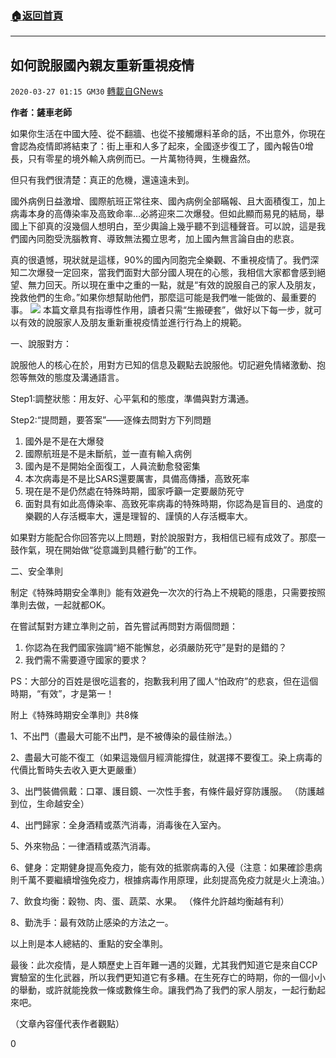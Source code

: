 ###  [:house:返回首頁](https://github.com/ourhimalayas/txt)
---

## 如何說服國內親友重新重視疫情
`2020-03-27 01:15 GM30` [轉載自GNews](https://gnews.org/zh-hant/153890/)

**作者：鏟車老師**

如果你生活在中國大陸、從不翻牆、也從不接觸爆料革命的話，不出意外，你現在會認為疫情即將結束了：街上車和人多了起來，全國逐步復工了，國內報告0增長，只有零星的境外輸入病例而已。一片萬物待興，生機盎然。

但只有我們很清楚：真正的危機，還遠遠未到。

國外病例日益激增、國際航班正常往來、國內病例全部瞞報、且大面積復工，加上病毒本身的高傳染率及高致命率…必將迎來二次爆發。但如此顯而易見的結局，舉國上下卻真的沒幾個人想明白，至少輿論上幾乎聽不到這種聲音。可以說，這是我們國內同胞受洗腦教育、導致無法獨立思考，加上國內無言論自由的悲哀。

真的很遺憾，現狀就是這樣，90%的國內同胞完全樂觀、不重視疫情了。我們深知二次爆發一定回來，當我們面對大部分國人現在的心態，我相信大家都會感到絕望、無力回天。所以現在重中之重的一點，就是“有效的說服自己的家人及朋友，挽救他們的生命。”如果你想幫助他們，那麼這可能是我們唯一能做的、最重要的事。
![](https://s3-ap-northeast-1.amazonaws.com/news.guo.offload.media/wp-content/uploads/2020/03/26224454/image0-241.jpg)
本篇文章具有指導性作用，讀者只需“生搬硬套”，做好以下每一步，就可以有效的說服家人及朋友重新重視疫情並進行行為上的規範。

一、說服對方：

說服他人的核心在於，用對方已知的信息及觀點去說服他。切記避免情緒激動、抱怨等無效的態度及溝通語言。

Step1:調整狀態：用友好、心平氣和的態度，準備與對方溝通。

Step2:“提問題，要答案”——逐條去問對方下列問題

1. 國外是不是在大爆發
2. 國際航班是不是未斷航，並一直有輸入病例
3. 國內是不是開始全面復工，人員流動愈發密集
4. 本次病毒是不是比SARS還要厲害，具備高傳播，高致死率
5. 現在是不是仍然處在特殊時期，國家呼籲一定要嚴防死守
6. 面對具有如此高傳染率、高致死率病毒的特殊時期，你認為是盲目的、過度的樂觀的人存活概率大，還是理智的、謹慎的人存活概率大。


如果對方能配合你回答完以上問題，對於說服對方，我相信已經有成效了。那麼一鼓作氣，現在開始做“從意識到具體行動”的工作。

二、安全準則

制定《特殊時期安全準則》能有效避免一次次的行為上不規範的隱患，只需要按照準則去做，一起就都OK。

在嘗試幫對方建立準則之前，首先嘗試再問對方兩個問題：

1. 你認為在我們國家強調“絕不能懈怠，必須嚴防死守”是對的是錯的？
2. 我們需不需要遵守國家的要求？


PS：大部分的百姓是很吃這套的，抱歉我利用了國人“怕政府”的悲哀，但在這個時期，“有效”，才是第一！

附上《特殊時期安全準則》共8條

1、不出門（盡最大可能不出門，是不被傳染的最佳辦法。）

2、盡最大可能不復工（如果這幾個月經濟能撐住，就選擇不要復工。染上病毒的代價比暫時失去收入更大更嚴重）

3、出門裝備佩戴：口罩、護目鏡、一次性手套，有條件最好穿防護服。 （防護越到位，生命越安全）

4、出門歸家：全身酒精或蒸汽消毒，消毒後在入室內。

5、外來物品：一律酒精或蒸汽消毒。

6、健身：定期健身提高免疫力，能有效的抵禦病毒的入侵（注意：如果確診患病則千萬不要繼續增強免疫力，根據病毒作用原理，此刻提高免疫力就是火上澆油。）

7、飲食均衡：穀物、肉、蛋、蔬菜、水果。 （條件允許越均衡越有利）

8、勤洗手：最有效防止感染的方法之一。

以上則是本人總結的、重點的安全準則。

最後：此次疫情，是人類歷史上百年難一遇的災難，尤其我們知道它是來自CCP實驗室的生化武器，所以我們更知道它有多糟。在生死存亡的時期，你的一個小小的舉動，或許就能挽救一條或數條生命。讓我們為了我們的家人朋友，一起行動起來吧。

（文章內容僅代表作者觀點）

0
